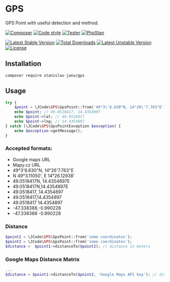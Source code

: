 # GPS
GPS Point with useful detection and method.

[![Composer](https://github.com/stanislav-janu/gps/actions/workflows/composer.yml/badge.svg)](https://github.com/stanislav-janu/gps/actions/workflows/composer.yml)
[![Code style](https://github.com/stanislav-janu/gps/actions/workflows/code_style.yml/badge.svg)](https://github.com/stanislav-janu/gps/actions/workflows/code_style.yml)
[![Tester](https://github.com/stanislav-janu/gps/actions/workflows/tester.yml/badge.svg)](https://github.com/stanislav-janu/gps/actions/workflows/tester.yml)
[![PhpStan](https://github.com/stanislav-janu/gps/actions/workflows/static_analysis.yml/badge.svg)](https://github.com/stanislav-janu/gps/actions/workflows/static_analysis.yml)

[![Latest Stable Version](https://poser.pugx.org/stanislav-janu/gps/v/stable)](https://packagist.org/packages/stanislav-janu/gps)
[![Total Downloads](https://poser.pugx.org/stanislav-janu/gps/downloads)](https://packagist.org/packages/stanislav-janu/gps)
[![Latest Unstable Version](https://poser.pugx.org/stanislav-janu/gps/v/unstable)](https://packagist.org/packages/stanislav-janu/gps)
[![License](https://poser.pugx.org/stanislav-janu/gps/license)](https://packagist.org/packages/stanislav-janu/gps)

## Installation

    composer require stanislav-janu/gps

## Usage

```php
try {
    $point = \JCode\GPS\GpsPoint::from('49°3\'6.630"N, 14°26\'7.763"E');
    echo $point; // 49.0518417, 14.4354897
    echo $point->lat; // 49.0518417
    echo $point->lng; // 14.4354897
} catch (\JCode\GPS\GpsPointException $exception) {
    echo $exception->getMessage();
}
```

### Accepted formats:
* Google maps URL
* Mapy.cz URL
* 49°3'6.630"N, 14°26'7.763"E
* N 49°3.11050', E 14°26.12938'
* 49.0518417N, 14.4354897E
* 49.0518417N,14.4354897E
* 49.0518417, 14.4354897
* 49.0518417,14.4354897
* 49.0518417 14.4354897
* -47.338388,-0.990228
* -47.338388 -0.990228

### Distance
```php
$point1 = \JCode\GPS\GpsPoint::from('some coordinates');
$point2 = \JCode\GPS\GpsPoint::from('some coordinates');
$distance =  $point1->distanceTo($point2); // distance in meters
```

### Google Maps Distance Matrix
```php
...
$distance = $point1->distanceTo($point2, 'Google Maps API key'); // distance in meters
```